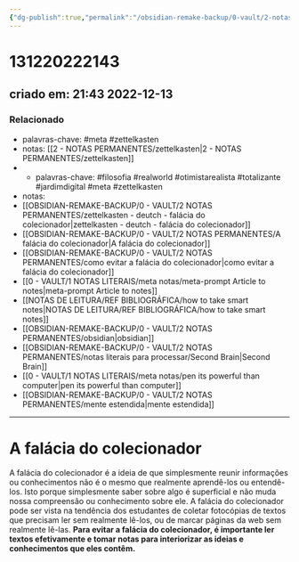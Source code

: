 ```yaml
---
{"dg-publish":true,"permalink":"/obsidian-remake-backup/0-vault/2-notas-permanentes/a-falacia-do-colecionador/","tags":["permanente","meta","zettelkasten","filosofia","realworld","otimistarealista","totalizante","jardimdigital"],"dgHomeLink":true,"dgShowLocalGraph":true,"dgShowFileTree":true,"dgEnableSearch":true,"noteIcon":""}
---
```


# 131220222143
## criado em: 21:43 2022-12-13

### Relacionado
- palavras-chave: #meta #zettelkasten 
- notas: [[2 - NOTAS PERMANENTES/zettelkasten\|2 - NOTAS PERMANENTES/zettelkasten]]
- - palavras-chave: #filosofia #realworld #otimistarealista #totalizante #jardimdigital #meta #zettelkasten 
- notas: 
- [[OBSIDIAN-REMAKE-BACKUP/0 - VAULT/2 NOTAS PERMANENTES/zettelkasten - deutch - falácia do colecionador\|zettelkasten - deutch - falácia do colecionador]]
- [[OBSIDIAN-REMAKE-BACKUP/0 - VAULT/2 NOTAS PERMANENTES/A falácia do colecionador\|A falácia do colecionador]]
- [[OBSIDIAN-REMAKE-BACKUP/0 - VAULT/2 NOTAS PERMANENTES/como evitar a falácia do colecionador\|como evitar a falácia do colecionador]]
- [[0 - VAULT/1 NOTAS LITERAIS/meta notas/meta-prompt Article to notes\|meta-prompt Article to notes]]
- [[NOTAS DE LEITURA/REF BIBLIOGRÁFICA/how to take smart notes\|NOTAS DE LEITURA/REF BIBLIOGRÁFICA/how to take smart notes]]
- [[OBSIDIAN-REMAKE-BACKUP/0 - VAULT/2 NOTAS PERMANENTES/obsidian\|obsidian]]
- [[OBSIDIAN-REMAKE-BACKUP/0 - VAULT/2 NOTAS PERMANENTES/notas literais para processar/Second Brain\|Second Brain]]
- [[0 - VAULT/1 NOTAS LITERAIS/meta notas/pen its powerful than computer\|pen its powerful than computer]]
- [[OBSIDIAN-REMAKE-BACKUP/0 - VAULT/2 NOTAS PERMANENTES/mente estendida\|mente estendida]]
---
# A falácia do colecionador

A falácia do colecionador é a ideia de que simplesmente reunir informações ou conhecimentos não é o mesmo que realmente aprendê-los ou entendê-los. Isto porque simplesmente saber sobre algo é superficial e não muda nossa compreensão ou conhecimento sobre ele. A falácia do colecionador pode ser vista na tendência dos estudantes de coletar fotocópias de textos que precisam ler sem realmente lê-los, ou de marcar páginas da web sem realmente lê-las. **Para evitar a falácia do colecionador, é importante ler textos efetivamente e tomar notas para interiorizar as ideias e conhecimentos que eles contêm.**